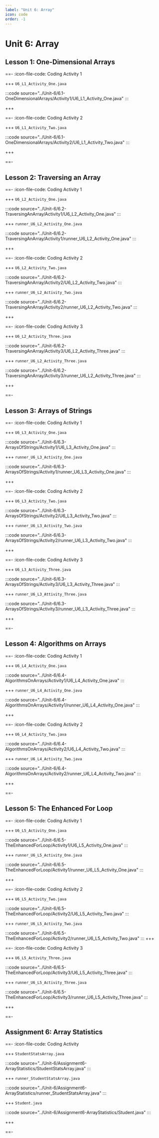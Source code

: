 ```yaml
---
label: "Unit 6: Array"
icon: code
order: -1
---
```


# Unit 6: Array

## Lesson 1: One-Dimensional Arrays

==- :icon-file-code: Coding Activity 1

+++ `U6_L1_Activity_One.java`

:::code source="../Unit-6/6.1-OneDimensionalArrays/Activity1/U6_L1_Activity_One.java" :::

+++

==- :icon-file-code: Coding Activity 2

+++ `U6_L1_Activity_Two.java`

:::code source="../Unit-6/6.1-OneDimensionalArrays/Activity2/U6_L1_Activity_Two.java" :::

+++

==-

## Lesson 2: Traversing an Array

==- :icon-file-code: Coding Activity 1

+++ `U6_L2_Activity_One.java`

:::code source="../Unit-6/6.2-TraversingAnArray/Activity1/U6_L2_Activity_One.java" :::

+++ `runner_U6_L2_Activity_One.java`

:::code source="../Unit-6/6.2-TraversingAnArray/Activity1/runner_U6_L2_Activity_One.java" :::

+++

==- :icon-file-code: Coding Activity 2

+++ `U6_L2_Activity_Two.java`

:::code source="../Unit-6/6.2-TraversingAnArray/Activity2/U6_L2_Activity_Two.java" :::

+++ `runner_U6_L2_Activity_Two.java`

:::code source="../Unit-6/6.2-TraversingAnArray/Activity2/runner_U6_L2_Activity_Two.java" :::

+++

==- :icon-file-code: Coding Activity 3

+++ `U6_L2_Activity_Three.java`

:::code source="../Unit-6/6.2-TraversingAnArray/Activity3/U6_L2_Activity_Three.java" :::

+++ `runner_U6_L2_Activity_Three.java`

:::code source="../Unit-6/6.2-TraversingAnArray/Activity3/runner_U6_L2_Activity_Three.java" :::

+++

==-

## Lesson 3: Arrays of Strings

==- :icon-file-code: Coding Activity 1

+++ `U6_L3_Activity_One.java`

:::code source="../Unit-6/6.3-ArraysOfStrings/Activity1/U6_L3_Activity_One.java" :::

+++ `runner_U6_L3_Activity_One.java`

:::code source="../Unit-6/6.3-ArraysOfStrings/Activity1/runner_U6_L3_Activity_One.java" :::

+++

==- :icon-file-code: Coding Activity 2

+++ `U6_L3_Activity_Two.java`

:::code source="../Unit-6/6.3-ArraysOfStrings/Activity2/U6_L3_Activity_Two.java" :::

+++ `runner_U6_L3_Activity_Two.java`

:::code source="../Unit-6/6.3-ArraysOfStrings/Activity2/runner_U6_L3_Activity_Two.java" :::

+++

==- :icon-file-code: Coding Activity 3

+++ `U6_L3_Activity_Three.java`

:::code source="../Unit-6/6.3-ArraysOfStrings/Activity3/U6_L3_Activity_Three.java" :::

+++ `runner_U6_L3_Attivity_Three.java`

:::code source="../Unit-6/6.3-ArraysOfStrings/Activity3/runner_U6_L3_Activity_Three.java" :::

+++

==-

## Lesson 4: Algorithms on Arrays

==- :icon-file-code: Coding Activity 1

+++ `U6_L4_Activity_One.java`

:::code source="../Unit-6/6.4-AlgorithmsOnArrays/Activity1/U6_L4_Activity_One.java" :::

+++ `runner_U6_L4_Activity_One.java`

:::code source="../Unit-6/6.4-AlgorithmsOnArrays/Activity1/runner_U6_L4_Activity_One.java" :::

+++

==- :icon-file-code: Coding Activity 2

+++ `U6_L4_Activity_Two.java`

:::code source="../Unit-6/6.4-AlgorithmsOnArrays/Activity2/U6_L4_Activity_Two.java" :::

+++ `runner_U6_L4_Activity_Two.java`

:::code source="../Unit-6/6.4-AlgorithmsOnArrays/Activity2/runner_U6_L4_Activity_Two.java" :::

+++

==-

## Lesson 5: The Enhanced For Loop

==- :icon-file-code: Coding Activity 1

+++ `U6_L5_Activity_One.java`

:::code source="../Unit-6/6.5-TheEnhancedForLoop/Activity1/U6_L5_Activity_One.java" :::

+++ `runner_U6_L5_Activity_One.java`

:::code source="../Unit-6/6.5-TheEnhancedForLoop/Activity1/runner_U6_L5_Activity_One.java" :::

+++

==- :icon-file-code: Coding Activity 2

+++ `U6_L5_Activity_Two.java`

:::code source="../Unit-6/6.5-TheEnhancedForLoop/Activity2/U6_L5_Activity_Two.java" :::

+++ `runner_U6_L5_Activity_Two.java`

:::code source="../Unit-6/6.5-TheEnhancedForLoop/Activity2/runner_U6_L5_Activity_Two.java" :::
+++

==- :icon-file-code: Coding Activity 3

+++ `U6_L5_Activity_Three.java`

:::code source="../Unit-6/6.5-TheEnhancedForLoop/Activity3/U6_L5_Activity_Three.java" :::

+++ `runner_U6_L5_Activity_Three.java`

:::code source="../Unit-6/6.5-TheEnhancedForLoop/Activity3/runner_U6_L5_Activity_Three.java" :::

+++

==-

## Assignment 6: Array Statistics

==- :icon-file-code: Coding Activity

+++ `StudentStatsArray.java`

:::code source="../Unit-6/Assignment6-ArrayStatistics/StudentStatsArray.java" :::

+++ `runner_StudentStatsArray.java`

:::code source="../Unit-6/Assignment6-ArrayStatistics/runner_StudentStatsArray.java" :::

+++ `Student.java`

:::code source="../Unit-6/Assignment6-ArrayStatistics/Student.java" :::

+++

==-
